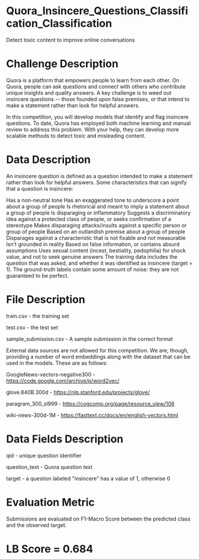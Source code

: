 # Quora_Insincere_Questions_Classification_Classification
Detect toxic content to improve online conversations

# Challenge Description
Quora is a platform that empowers people to learn from each other. On Quora, people can ask questions and connect with others who contribute unique insights and quality answers. A key challenge is to weed out insincere questions -- those founded upon false premises, or that intend to make a statement rather than look for helpful answers.

In this competition, you will develop models that identify and flag insincere questions. To date, Quora has employed both machine learning and manual review to address this problem. With your help, they can develop more scalable methods to detect toxic and misleading content.

# Data Description
An insincere question is defined as a question intended to make a statement rather than look for helpful answers. Some characteristics that can signify that a question is insincere:

Has a non-neutral tone
Has an exaggerated tone to underscore a point about a group of people
Is rhetorical and meant to imply a statement about a group of people
Is disparaging or inflammatory
Suggests a discriminatory idea against a protected class of people, or seeks confirmation of a stereotype
Makes disparaging attacks/insults against a specific person or group of people
Based on an outlandish premise about a group of people
Disparages against a characteristic that is not fixable and not measurable
Isn't grounded in reality
Based on false information, or contains absurd assumptions
Uses sexual content (incest, bestiality, pedophilia) for shock value, and not to seek genuine answers
The training data includes the question that was asked, and whether it was identified as insincere (target = 1). The ground-truth labels contain some amount of noise: they are not guaranteed to be perfect.

# File Description
train.csv - the training set

test.csv - the test set

sample_submission.csv - A sample submission in the correct format

External data sources are not allowed for this competition. We are, though, providing a number of word embeddings along with the dataset that can be used in the models. These are as follows:

GoogleNews-vectors-negative300 - https://code.google.com/archive/p/word2vec/

glove.840B.300d - https://nlp.stanford.edu/projects/glove/

paragram_300_sl999 - https://cogcomp.org/page/resource_view/106

wiki-news-300d-1M - https://fasttext.cc/docs/en/english-vectors.html

# Data Fields Description
qid - unique question identifier

question_text - Quora question text

target - a question labeled "insincere" has a value of 1, otherwise 0

# Evaluation Metric
Submissions are evaluated on F1-Macro Score between the predicted class and the observed target.

# LB Score = 0.684
 
